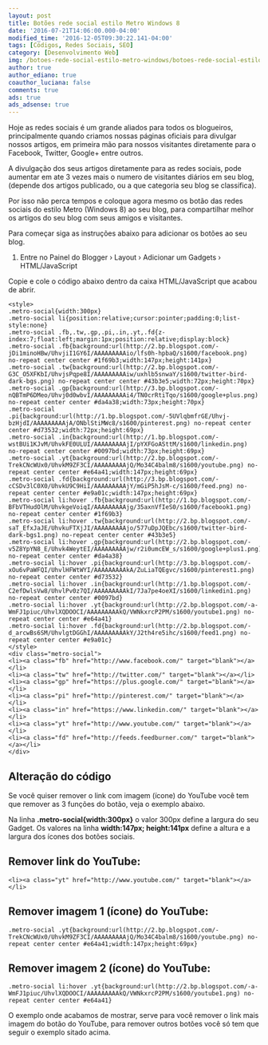 ```yaml
---
layout: post
title: Botões rede social estilo Metro Windows 8
date: '2016-07-21T14:06:00.000-04:00'
modified_time: '2016-12-05T09:30:22.141-04:00'
tags: [Códigos, Redes Sociais, SEO]
category: [Desenvolvimento Web]
img: /botoes-rede-social-estilo-metro-windows/botoes-rede-social-estilo-metro-windows.jpg
author: true
author_ediano: true
coauthor_luciana: false
comments: true
ads: true
ads_adsense: true
---
```


Hoje as redes sociais é um grande aliados para todos os blogueiros, principalmente quando criamos nossas páginas oficiais para divulgar nossos artigos, em primeira mão para nossos visitantes diretamente para o Facebook, Twitter, Google+ entre outros.

A divulgação dos seus artigos diretamente para as redes sociais, pode aumentar em ate 3 vezes mais o numero de visitantes diários em seu blog, (depende dos artigos publicado, ou a que categoria seu blog se classifica).

Por isso não perca tempos e coloque agora mesmo os botão das redes sociais do estilo Metro (Windows 8) ao seu blog, para compartilhar melhor os artigos do seu blog com seus amigos e visitantes.

Para começar siga as instruções abaixo para adicionar os botões ao seu blog.

1. Entre no Painel do Blogger › Layout › Adicionar um Gadgets › HTML/JavaScript

Copie e cole o código abaixo dentro da caixa HTML/JavaScript que acabou de abrir.

    <style>
    .metro-social{width:300px}
    .metro-social li{position:relative;cursor:pointer;padding:0;list-style:none}
    .metro-social .fb,.tw,.gp,.pi,.in,.yt,.fd{z-index:7;float:left;margin:1px;position:relative;display:block}
    .metro-social .fb{background:url(http://2.bp.blogspot.com/-jDi1minoHBw/UhvjiI1GY6I/AAAAAAAAAio/lfs0h-hpbaQ/s1600/facebook.png) no-repeat center center #1f69b3;width:147px;height:141px}
    .metro-social .tw{background:url(http://2.bp.blogspot.com/-G3C_O5XFKbI/UhvjsPqpe8I/AAAAAAAAAiw/uxhlb5snwaY/s1600/twitter-bird-dark-bgs.png) no-repeat center center #43b3e5;width:72px;height:70px}
    .metro-social .gp{background:url(http://3.bp.blogspot.com/-nQBTmP6DMeo/Uhvj0d0wbvI/AAAAAAAAAi4/TN0crRtiTqo/s1600/google+plus.png) no-repeat center center #da4a38;width:73px;height:70px}
    .metro-social .pi{background:url(http://1.bp.blogspot.com/-5UVlqbmfrGE/Uhvj-bzHjdI/AAAAAAAAAjA/ONblStiMWc8/s1600/pinterest.png) no-repeat center center #d73532;width:72px;height:69px}
    .metro-social .in{background:url(http://1.bp.blogspot.com/-wstBUi1KJvM/UhvkFE0ULUI/AAAAAAAAAjI/pYXFGoASttM/s1600/linkedin.png) no-repeat center center #0097bd;width:73px;height:69px}
    .metro-social .yt{background:url(http://2.bp.blogspot.com/-TrekCNcWUx0/UhvkM9ZF3CI/AAAAAAAAAjQ/Mo34C4balm8/s1600/youtube.png) no-repeat center center #e64a41;width:147px;height:69px}
    .metro-social .fd{background:url(http://3.bp.blogspot.com/-cCSDv3lC0X0/UhvkU9C9HiI/AAAAAAAAAjY/mGiP5hJsM-c/s1600/feed.png) no-repeat center center #e9a01c;width:147px;height:69px}
    .metro-social li:hover .fb{background:url(http://1.bp.blogspot.com/-BFbVTHudOlM/UhvkgeVoiqI/AAAAAAAAAjg/35axnVfIeS0/s1600/facebook1.png) no-repeat center center #1f69b3}
    .metro-social li:hover .tw{background:url(http://2.bp.blogspot.com/-saT_EfxJaJE/UhvkuFTXjJI/AAAAAAAAAjo/577uDpJQEbc/s1600/twitter-bird-dark-bgs1.png) no-repeat center center #43b3e5}
    .metro-social li:hover .gp{background:url(http://2.bp.blogspot.com/-v5Z8YpYN8_E/Uhvk4WeytEI/AAAAAAAAAjw/r2i0umcEW_s/s1600/google+plus1.png) no-repeat center center #da4a38}
    .metro-social li:hover .pi{background:url(http://3.bp.blogspot.com/-xOu6vPaWFQI/UhvlHFWtWYI/AAAAAAAAAkA/ZuLiaTQEgvc/s1600/pinterest1.png) no-repeat center center #d73532}
    .metro-social li:hover .in{background:url(http://1.bp.blogspot.com/-C2efDwlsVw8/UhvlPv0z7QI/AAAAAAAAAkI/7Ja7pe4oeXI/s1600/linkedin1.png) no-repeat center center #0097bd}
    .metro-social li:hover .yt{background:url(http://2.bp.blogspot.com/-a-WmFJ1piuc/UhvlXQDOOCI/AAAAAAAAAkQ/VWNkxrcP2PM/s1600/youtube1.png) no-repeat center center #e64a41}
    .metro-social li:hover .fd{background:url(http://2.bp.blogspot.com/-d_arcwBs6SM/UhvlgtDGGhI/AAAAAAAAAkY/J2th4re5ihc/s1600/feed1.png) no-repeat center center #e9a01c}
    </style>
    <div class="metro-social">
    <li><a class="fb" href="http://www.facebook.com/" target="blank"></a></li>
    <li><a class="tw" href="http://twitter.com/" target="blank"></a></li>
    <li><a class="gp" href="https://plus.google.com/" target="blank"></a></li>
    <li><a class="pi" href="http://pinterest.com/" target="blank"></a></li>
    <li><a class="in" href="https://www.linkedin.com/" target="blank"></a></li>
    <li><a class="yt" href="http://www.youtube.com/" target="blank"></a></li>
    <li><a class="fd" href="http://feeds.feedburner.com/" target="blank"></a></li>
    </div>

## Alteração do código
Se você quiser remover o link com imagem (ícone) do YouTube você tem que remover as 3 funções do botão, veja o exemplo abaixo.

Na linha **.metro-social{width:300px}** o valor 300px define a largura do seu Gadget. Os valores na linha **width:147px; height:141px** define a altura e a largura dos ícones dos botões sociais.

## Remover link do YouTube:
    <li><a class="yt" href="http://www.youtube.com/" target="blank"></a></li>

## Remover imagem 1 (ícone) do YouTube:
    .metro-social .yt{background:url(http://2.bp.blogspot.com/-TrekCNcWUx0/UhvkM9ZF3CI/AAAAAAAAAjQ/Mo34C4balm8/s1600/youtube.png) no-repeat center center #e64a41;width:147px;height:69px}

## Remover imagem 2 (ícone) do YouTube:
    .metro-social li:hover .yt{background:url(http://2.bp.blogspot.com/-a-WmFJ1piuc/UhvlXQDOOCI/AAAAAAAAAkQ/VWNkxrcP2PM/s1600/youtube1.png) no-repeat center center #e64a41}

O exemplo onde acabamos de mostrar, serve para você remover o link mais imagem do botão do YouTube, para remover outros botões você só tem que seguir o exemplo sitado acima.